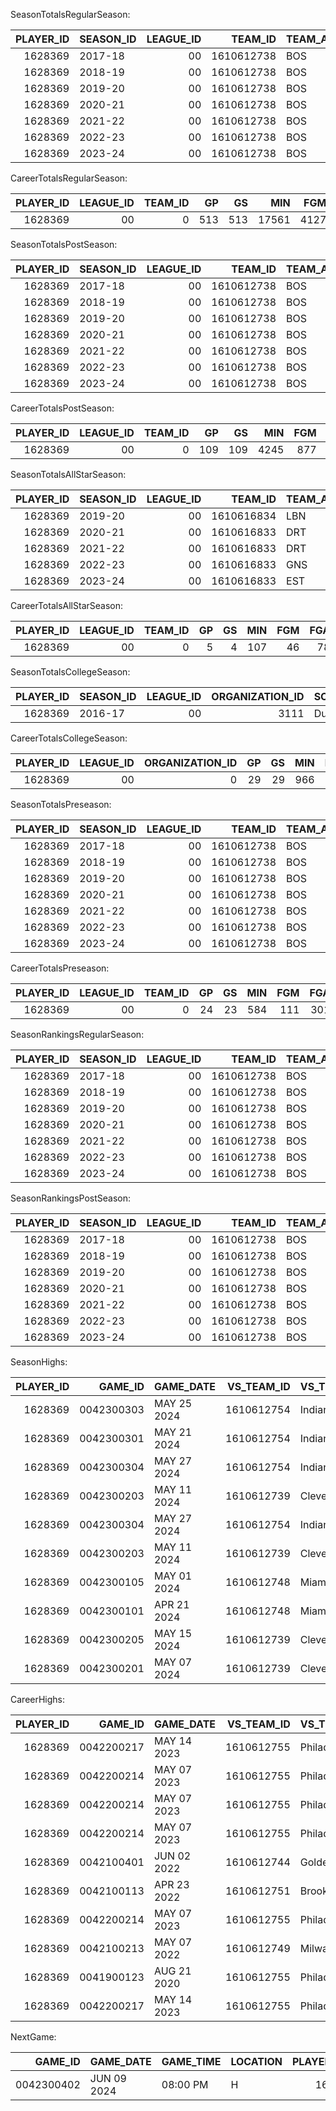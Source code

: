 SeasonTotalsRegularSeason:

|   PLAYER_ID | SEASON_ID   |   LEAGUE_ID |    TEAM_ID | TEAM_ABBREVIATION   |   PLAYER_AGE |   GP |   GS |   MIN |   FGM |   FGA |   FG_PCT |   FG3M |   FG3A |   FG3_PCT |   FTM |   FTA |   FT_PCT |   OREB |   DREB |   REB |   AST |   STL |   BLK |   TOV |   PF |   PTS |
|------------:|:------------|------------:|-----------:|:--------------------|-------------:|-----:|-----:|------:|------:|------:|---------:|-------:|-------:|----------:|------:|------:|---------:|-------:|-------:|------:|------:|------:|------:|------:|-----:|------:|
|     1628369 | 2017-18     |          00 | 1610612738 | BOS                 |           20 |   80 |   80 |  2443 |   397 |   835 |    0.475 |    105 |    242 |     0.434 |   213 |   258 |    0.826 |     50 |    352 |   402 |   128 |    83 |    58 |   114 |  170 |  1112 |
|     1628369 | 2018-19     |          00 | 1610612738 | BOS                 |           21 |   79 |   79 |  2455 |   466 |  1036 |    0.45  |    116 |    311 |     0.373 |   195 |   228 |    0.855 |     70 |    407 |   477 |   168 |    84 |    57 |   122 |  168 |  1243 |
|     1628369 | 2019-20     |          00 | 1610612738 | BOS                 |           22 |   66 |   66 |  2265 |   552 |  1226 |    0.45  |    189 |    469 |     0.403 |   254 |   313 |    0.812 |     64 |    396 |   460 |   200 |    93 |    57 |   155 |  136 |  1547 |
|     1628369 | 2020-21     |          00 | 1610612738 | BOS                 |           23 |   64 |   64 |  2290 |   605 |  1318 |    0.459 |    187 |    485 |     0.386 |   295 |   340 |    0.868 |     50 |    422 |   472 |   276 |    75 |    31 |   171 |  122 |  1692 |
|     1628369 | 2021-22     |          00 | 1610612738 | BOS                 |           24 |   76 |   76 |  2731 |   708 |  1564 |    0.453 |    230 |    651 |     0.353 |   400 |   469 |    0.853 |     85 |    524 |   609 |   334 |    75 |    49 |   217 |  174 |  2046 |
|     1628369 | 2022-23     |          00 | 1610612738 | BOS                 |           25 |   74 |   74 |  2732 |   727 |  1559 |    0.466 |    240 |    686 |     0.35  |   531 |   622 |    0.854 |     78 |    571 |   649 |   342 |    78 |    51 |   213 |  160 |  2225 |
|     1628369 | 2023-24     |          00 | 1610612738 | BOS                 |           26 |   74 |   74 |  2645 |   672 |  1426 |    0.471 |    229 |    609 |     0.376 |   414 |   497 |    0.833 |     67 |    534 |   601 |   364 |    75 |    43 |   188 |  145 |  1987 |

CareerTotalsRegularSeason:

|   PLAYER_ID |   LEAGUE_ID |   TEAM_ID |   GP |   GS |   MIN |   FGM |   FGA |   FG_PCT |   FG3M |   FG3A |   FG3_PCT |   FTM |   FTA |   FT_PCT |   OREB |   DREB |   REB |   AST |   STL |   BLK |   TOV |   PF |   PTS |
|------------:|------------:|----------:|-----:|-----:|------:|------:|------:|---------:|-------:|-------:|----------:|------:|------:|---------:|-------:|-------:|------:|------:|------:|------:|------:|-----:|------:|
|     1628369 |          00 |         0 |  513 |  513 | 17561 |  4127 |  8964 |     0.46 |   1296 |   3453 |     0.375 |  2302 |  2727 |    0.844 |    464 |   3206 |  3670 |  1812 |   563 |   346 |  1180 | 1075 | 11852 |

SeasonTotalsPostSeason:

|   PLAYER_ID | SEASON_ID   |   LEAGUE_ID |    TEAM_ID | TEAM_ABBREVIATION   |   PLAYER_AGE |   GP |   GS |   MIN |   FGM |   FGA |   FG_PCT |   FG3M |   FG3A |   FG3_PCT |   FTM |   FTA |   FT_PCT |   OREB |   DREB |   REB |   AST |   STL |   BLK |   TOV |   PF |   PTS |
|------------:|:------------|------------:|-----------:|:--------------------|-------------:|-----:|-----:|------:|------:|------:|---------:|-------:|-------:|----------:|------:|------:|---------:|-------:|-------:|------:|------:|------:|------:|------:|-----:|------:|
|     1628369 | 2017-18     |          00 | 1610612738 | BOS                 |           20 |   19 |   19 |   683 |   123 |   261 |    0.471 |     23 |     71 |     0.324 |    82 |    97 |    0.845 |     10 |     73 |    83 |    52 |    23 |    10 |    41 |   50 |   351 |
|     1628369 | 2018-19     |          00 | 1610612738 | BOS                 |           21 |    9 |    9 |   295 |    49 |   112 |    0.438 |     10 |     31 |     0.323 |    29 |    39 |    0.744 |      7 |     53 |    60 |    17 |    10 |     7 |    18 |   21 |   137 |
|     1628369 | 2019-20     |          00 | 1610612738 | BOS                 |           22 |   17 |   17 |   690 |   145 |   334 |    0.434 |     47 |    126 |     0.373 |   100 |   123 |    0.813 |     22 |    148 |   170 |    85 |    17 |    20 |    48 |   41 |   437 |
|     1628369 | 2020-21     |          00 | 1610612738 | BOS                 |           23 |    5 |    5 |   185 |    47 |   111 |    0.423 |     14 |     36 |     0.389 |    45 |    49 |    0.918 |      3 |     26 |    29 |    23 |     6 |     8 |    13 |   15 |   153 |
|     1628369 | 2021-22     |          00 | 1610612738 | BOS                 |           24 |   24 |   24 |   983 |   201 |   472 |    0.426 |     77 |    196 |     0.393 |   136 |   170 |    0.8   |     24 |    137 |   161 |   148 |    29 |    21 |   100 |   72 |   615 |
|     1628369 | 2022-23     |          00 | 1610612738 | BOS                 |           25 |   20 |   20 |   799 |   185 |   404 |    0.458 |     53 |    164 |     0.323 |   120 |   137 |    0.876 |     26 |    184 |   210 |   105 |    21 |    21 |    56 |   44 |   543 |
|     1628369 | 2023-24     |          00 | 1610612738 | BOS                 |           26 |   15 |   15 |   609 |   127 |   290 |    0.438 |     32 |    107 |     0.299 |    94 |   112 |    0.839 |     15 |    141 |   156 |    88 |    15 |    11 |    40 |   44 |   380 |

CareerTotalsPostSeason:

|   PLAYER_ID |   LEAGUE_ID |   TEAM_ID |   GP |   GS |   MIN |   FGM |   FGA |   FG_PCT |   FG3M |   FG3A |   FG3_PCT |   FTM |   FTA |   FT_PCT |   OREB |   DREB |   REB |   AST |   STL |   BLK |   TOV |   PF |   PTS |
|------------:|------------:|----------:|-----:|-----:|------:|------:|------:|---------:|-------:|-------:|----------:|------:|------:|---------:|-------:|-------:|------:|------:|------:|------:|------:|-----:|------:|
|     1628369 |          00 |         0 |  109 |  109 |  4245 |   877 |  1984 |    0.442 |    256 |    731 |      0.35 |   606 |   727 |    0.834 |    107 |    762 |   869 |   518 |   121 |    98 |   316 |  287 |  2616 |

SeasonTotalsAllStarSeason:

|   PLAYER_ID | SEASON_ID   |   LEAGUE_ID |    TEAM_ID | TEAM_ABBREVIATION   |   PLAYER_AGE |   GP |   GS |   MIN |   FGM |   FGA |   FG_PCT |   FG3M |   FG3A |   FG3_PCT |   FTM |   FTA |   FT_PCT |   OREB |   DREB |   REB |   AST |   STL |   BLK |   TOV |   PF |   PTS |
|------------:|:------------|------------:|-----------:|:--------------------|-------------:|-----:|-----:|------:|------:|------:|---------:|-------:|-------:|----------:|------:|------:|---------:|-------:|-------:|------:|------:|------:|------:|------:|-----:|------:|
|     1628369 | 2019-20     |          00 | 1610616834 | LBN                 |           22 |    1 |    0 |    14 |     3 |     8 |    0.375 |      0 |      4 |     0     |     0 |     0 |      0   |      0 |      1 |     1 |     3 |     3 |     0 |     0 |    0 |     6 |
|     1628369 | 2020-21     |          00 | 1610616833 | DRT                 |           23 |    1 |    1 |    17 |     9 |    16 |    0.563 |      3 |      9 |     0.333 |     0 |     0 |      0   |      1 |      3 |     4 |     7 |     4 |     0 |     0 |    3 |    21 |
|     1628369 | 2021-22     |          00 | 1610616833 | DRT                 |           24 |    1 |    1 |    20 |     4 |    10 |    0.4   |      0 |      4 |     0     |     0 |     0 |      0   |      2 |      2 |     4 |     5 |     1 |     0 |     0 |    0 |     8 |
|     1628369 | 2022-23     |          00 | 1610616833 | GNS                 |           25 |    1 |    1 |    35 |    22 |    31 |    0.71  |     10 |     18 |     0.556 |     1 |     2 |      0.5 |      1 |      9 |    10 |     6 |     1 |     1 |     4 |    0 |    55 |
|     1628369 | 2023-24     |          00 | 1610616833 | EST                 |           26 |    1 |    1 |    22 |     8 |    13 |    0.615 |      4 |      9 |     0.444 |     0 |     0 |      0   |      1 |      2 |     3 |     3 |     1 |     1 |     1 |    0 |    20 |

CareerTotalsAllStarSeason:

|   PLAYER_ID |   LEAGUE_ID |   TEAM_ID |   GP |   GS |   MIN |   FGM |   FGA |   FG_PCT |   FG3M |   FG3A |   FG3_PCT |   FTM |   FTA |   FT_PCT |   OREB |   DREB |   REB |   AST |   STL |   BLK |   TOV |   PF |   PTS |
|------------:|------------:|----------:|-----:|-----:|------:|------:|------:|---------:|-------:|-------:|----------:|------:|------:|---------:|-------:|-------:|------:|------:|------:|------:|------:|-----:|------:|
|     1628369 |          00 |         0 |    5 |    4 |   107 |    46 |    78 |     0.59 |     17 |     44 |     0.386 |     1 |     2 |      0.5 |      5 |     17 |    22 |    24 |    10 |     2 |     5 |    3 |   110 |

SeasonTotalsCollegeSeason:

|   PLAYER_ID | SEASON_ID   |   LEAGUE_ID |   ORGANIZATION_ID | SCHOOL_NAME   |   PLAYER_AGE |   GP |   GS |   MIN |   FGM |   FGA |   FG_PCT |   FG3M |   FG3A |   FG3_PCT |   FTM |   FTA |   FT_PCT |   OREB |   DREB |   REB |   AST |   STL |   BLK |   TOV |   PF |   PTS |
|------------:|:------------|------------:|------------------:|:--------------|-------------:|-----:|-----:|------:|------:|------:|---------:|-------:|-------:|----------:|------:|------:|---------:|-------:|-------:|------:|------:|------:|------:|------:|-----:|------:|
|     1628369 | 2016-17     |          00 |              3111 | Duke          |           19 |   29 |   29 |   966 |   165 |   365 |    0.452 |     40 |    117 |     0.342 |   118 |   139 |    0.849 |     39 |    174 |   213 |    62 |    39 |    33 |    76 |   86 |   488 |

CareerTotalsCollegeSeason:

|   PLAYER_ID |   LEAGUE_ID |   ORGANIZATION_ID |   GP |   GS |   MIN |   FGM |   FGA |   FG_PCT |   FG3M |   FG3A |   FG3_PCT |   FTM |   FTA |   FT_PCT |   OREB |   DREB |   REB |   AST |   STL |   BLK |   TOV |   PF |   PTS |
|------------:|------------:|------------------:|-----:|-----:|------:|------:|------:|---------:|-------:|-------:|----------:|------:|------:|---------:|-------:|-------:|------:|------:|------:|------:|------:|-----:|------:|
|     1628369 |          00 |                 0 |   29 |   29 |   966 |   165 |   365 |    0.452 |     40 |    117 |     0.342 |   118 |   139 |    0.849 |     39 |    174 |   213 |    62 |    39 |    33 |    76 |   86 |   488 |

SeasonTotalsPreseason:

|   PLAYER_ID | SEASON_ID   |   LEAGUE_ID |    TEAM_ID | TEAM_ABBREVIATION   |   PLAYER_AGE |   GP |   GS |   MIN |   FGM |   FGA |   FG_PCT |   FG3M |   FG3A |   FG3_PCT |   FTM |   FTA |   FT_PCT |   OREB |   DREB |   REB |   AST |   STL |   BLK |   TOV |   PF |   PTS |
|------------:|:------------|------------:|-----------:|:--------------------|-------------:|-----:|-----:|------:|------:|------:|---------:|-------:|-------:|----------:|------:|------:|---------:|-------:|-------:|------:|------:|------:|------:|------:|-----:|------:|
|     1628369 | 2017-18     |          00 | 1610612738 | BOS                 |           20 |    4 |    3 |   100 |    13 |    35 |    0.371 |      4 |     12 |     0.333 |     3 |     5 |    0.6   |      1 |     16 |    17 |     8 |     4 |     2 |     5 |    7 |    33 |
|     1628369 | 2018-19     |          00 | 1610612738 | BOS                 |           21 |    4 |    4 |    79 |    14 |    42 |    0.333 |      3 |      9 |     0.333 |     7 |     8 |    0.875 |      1 |     14 |    15 |     2 |     3 |     1 |     3 |    8 |    38 |
|     1628369 | 2019-20     |          00 | 1610612738 | BOS                 |           22 |    5 |    5 |   110 |    23 |    62 |    0.371 |      7 |     22 |     0.318 |     5 |    11 |    0.455 |      3 |     28 |    31 |     7 |     9 |     2 |    11 |    1 |    58 |
|     1628369 | 2020-21     |          00 | 1610612738 | BOS                 |           23 |    2 |    2 |    49 |     9 |    30 |    0.3   |      2 |     13 |     0.154 |     9 |    13 |    0.692 |      0 |     12 |    12 |     5 |     2 |     2 |     5 |    3 |    29 |
|     1628369 | 2021-22     |          00 | 1610612738 | BOS                 |           24 |    3 |    3 |    85 |    20 |    50 |    0.4   |      6 |     22 |     0.273 |    15 |    18 |    0.833 |      3 |     23 |    26 |    10 |     5 |     0 |    14 |    7 |    61 |
|     1628369 | 2022-23     |          00 | 1610612738 | BOS                 |           25 |    3 |    3 |    81 |    16 |    42 |    0.381 |      5 |     25 |     0.2   |    18 |    19 |    0.947 |      2 |     23 |    25 |    13 |     2 |     0 |     9 |    6 |    55 |
|     1628369 | 2023-24     |          00 | 1610612738 | BOS                 |           26 |    3 |    3 |    80 |    16 |    40 |    0.4   |      6 |     17 |     0.353 |    14 |    16 |    0.875 |      3 |     21 |    24 |    16 |     7 |     1 |     5 |    6 |    52 |

CareerTotalsPreseason:

|   PLAYER_ID |   LEAGUE_ID |   TEAM_ID |   GP |   GS |   MIN |   FGM |   FGA |   FG_PCT |   FG3M |   FG3A |   FG3_PCT |   FTM |   FTA |   FT_PCT |   OREB |   DREB |   REB |   AST |   STL |   BLK |   TOV |   PF |   PTS |
|------------:|------------:|----------:|-----:|-----:|------:|------:|------:|---------:|-------:|-------:|----------:|------:|------:|---------:|-------:|-------:|------:|------:|------:|------:|------:|-----:|------:|
|     1628369 |          00 |         0 |   24 |   23 |   584 |   111 |   301 |    0.369 |     33 |    120 |     0.275 |    71 |    90 |    0.789 |     13 |    137 |   150 |    61 |    32 |     8 |    52 |   38 |   326 |

SeasonRankingsRegularSeason:

|   PLAYER_ID | SEASON_ID   |   LEAGUE_ID |    TEAM_ID | TEAM_ABBREVIATION   | PLAYER_AGE   | GP   | GS   |   RANK_MIN |   RANK_FGM |   RANK_FGA |   RANK_FG_PCT |   RANK_FG3M |   RANK_FG3A |   RANK_FG3_PCT |   RANK_FTM |   RANK_FTA |   RANK_FT_PCT |   RANK_OREB |   RANK_DREB |   RANK_REB |   RANK_AST |   RANK_STL |   RANK_BLK |   RANK_TOV |   RANK_PTS |   RANK_EFF |
|------------:|:------------|------------:|-----------:|:--------------------|:-------------|:-----|:-----|-----------:|-----------:|-----------:|--------------:|------------:|------------:|---------------:|-----------:|-----------:|--------------:|------------:|------------:|-----------:|-----------:|-----------:|-----------:|-----------:|-----------:|-----------:|
|     1628369 | 2017-18     |          00 | 1610612738 | BOS                 | NR           | NR   | NR   |         40 |         66 |         67 |            48 |         100 |         121 |              8 |         41 |         47 |            40 |         167 |          57 |         77 |        157 |         47 |         52 |         96 |         55 |         60 |
|     1628369 | 2018-19     |          00 | 1610612738 | BOS                 | NR           | NR   | NR   |         37 |         54 |         47 |            74 |          82 |          89 |             50 |         54 |         69 |            26 |         113 |          40 |         49 |        122 |         46 |         49 |         77 |         53 |         59 |
|     1628369 | 2019-20     |          00 | 1610612738 | BOS                 | NR           | NR   | NR   |         15 |         14 |         12 |            73 |          10 |          17 |             22 |         25 |         27 |            58 |         109 |          21 |         29 |         78 |         16 |         38 |         35 |         13 |         21 |
|     1628369 | 2020-21     |          00 | 1610612738 | BOS                 | NR           | NR   | NR   |         12 |          9 |          7 |            75 |          11 |          10 |             83 |         16 |         21 |            27 |         141 |          16 |         27 |         46 |         34 |        113 |         20 |          9 |         14 |
|     1628369 | 2021-22     |          00 | 1610612738 | BOS                 | NR           | NR   | NR   |          4 |          4 |          1 |            64 |           9 |           4 |            102 |          6 |          7 |            33 |          82 |          13 |         22 |         35 |         49 |         60 |         12 |          4 |          6 |
|     1628369 | 2022-23     |          00 | 1610612738 | BOS                 | NR           | NR   | NR   |          7 |          2 |          1 |            73 |           6 |           2 |            111 |          4 |          6 |            36 |          97 |           8 |         22 |         39 |         46 |         51 |         12 |          1 |          5 |
|     1628369 | 2023-24     |          00 | 1610612738 | BOS                 | NR           | NR   | NR   |         16 |         12 |          9 |            77 |           8 |           7 |             80 |          9 |          9 |            50 |         127 |          14 |         24 |         38 |         47 |         88 |         21 |          8 |          9 |

SeasonRankingsPostSeason:

|   PLAYER_ID | SEASON_ID   |   LEAGUE_ID |    TEAM_ID | TEAM_ABBREVIATION   | PLAYER_AGE   | GP   | GS   |   RANK_MIN |   RANK_FGM |   RANK_FGA |   RANK_FG_PCT |   RANK_FG3M |   RANK_FG3A |   RANK_FG3_PCT |   RANK_FTM |   RANK_FTA |   RANK_FT_PCT |   RANK_OREB |   RANK_DREB |   RANK_REB |   RANK_AST |   RANK_STL |   RANK_BLK |   RANK_TOV |   RANK_PTS |   RANK_EFF |
|------------:|:------------|------------:|-----------:|:--------------------|:-------------|:-----|:-----|-----------:|-----------:|-----------:|--------------:|------------:|------------:|---------------:|-----------:|-----------:|--------------:|------------:|------------:|-----------:|-----------:|-----------:|-----------:|-----------:|-----------:|-----------:|
|     1628369 | 2017-18     |          00 | 1610612738 | BOS                 | NR           | NR   | NR   |          7 |          7 |          9 |            28 |          22 |          21 |             52 |          4 |          4 |            17 |          46 |          20 |         25 |         15 |          8 |         21 |          7 |          6 |         12 |
|     1628369 | 2018-19     |          00 | 1610612738 | BOS                 | NR           | NR   | NR   |         48 |         40 |         39 |            45 |          61 |          61 |             60 |         29 |         29 |            54 |          74 |          32 |         41 |         65 |         36 |         33 |         36 |         40 |         47 |
|     1628369 | 2019-20     |          00 | 1610612738 | BOS                 | NR           | NR   | NR   |          7 |          5 |          5 |            39 |           5 |           5 |             48 |          4 |          4 |            35 |          19 |           5 |          5 |          8 |         19 |          3 |          6 |          6 |          7 |
|     1628369 | 2020-21     |          00 | 1610612738 | BOS                 | NR           | NR   | NR   |         76 |         49 |         42 |            53 |          51 |          57 |             36 |         15 |         20 |             7 |         114 |          66 |         77 |         45 |         58 |         28 |         46 |         38 |         48 |
|     1628369 | 2021-22     |          00 | 1610612738 | BOS                 | NR           | NR   | NR   |          1 |          2 |          1 |            49 |           2 |           3 |             28 |          1 |          1 |            35 |          18 |           3 |          6 |          1 |          2 |          6 |          1 |          1 |          1 |
|     1628369 | 2022-23     |          00 | 1610612738 | BOS                 | NR           | NR   | NR   |          3 |          4 |          4 |            42 |           3 |           1 |             68 |          2 |          3 |            15 |          14 |           3 |          4 |          4 |          8 |          5 |          4 |          3 |          2 |
|     1628369 | 2023-24     |          00 | 1610612738 | BOS                 | NR           | NR   | NR   |          5 |          8 |          5 |            48 |          10 |           7 |             72 |          2 |          3 |            24 |          34 |           2 |          3 |          8 |         13 |         18 |          4 |          5 |          4 |

SeasonHighs:

|   PLAYER_ID |    GAME_ID | GAME_DATE   |   VS_TEAM_ID | VS_TEAM_CITY   | VS_TEAM_NAME   | VS_TEAM_ABBREVIATION   | STAT   |   STAT_VALUE |   STAT_ORDER | DATE_EST            |
|------------:|-----------:|:------------|-------------:|:---------------|:---------------|:-----------------------|:-------|-------------:|-------------:|:--------------------|
|     1628369 | 0042300303 | MAY 25 2024 |   1610612754 | Indiana        | Pacers         | IND                    | PTS    |           36 |            1 | 2024-05-25T00:00:00 |
|     1628369 | 0042300301 | MAY 21 2024 |   1610612754 | Indiana        | Pacers         | IND                    | PTS    |           36 |            1 | 2024-05-21T00:00:00 |
|     1628369 | 0042300304 | MAY 27 2024 |   1610612754 | Indiana        | Pacers         | IND                    | REB    |           13 |            2 | 2024-05-27T00:00:00 |
|     1628369 | 0042300203 | MAY 11 2024 |   1610612739 | Cleveland      | Cavaliers      | CLE                    | REB    |           13 |            2 | 2024-05-11T00:00:00 |
|     1628369 | 0042300304 | MAY 27 2024 |   1610612754 | Indiana        | Pacers         | IND                    | OREB   |            3 |            3 | 2024-05-27T00:00:00 |
|     1628369 | 0042300203 | MAY 11 2024 |   1610612739 | Cleveland      | Cavaliers      | CLE                    | DREB   |           12 |            4 | 2024-05-11T00:00:00 |
|     1628369 | 0042300105 | MAY 01 2024 |   1610612748 | Miami          | Heat           | MIA                    | DREB   |           12 |            4 | 2024-05-01T00:00:00 |
|     1628369 | 0042300101 | APR 21 2024 |   1610612748 | Miami          | Heat           | MIA                    | AST    |           10 |            5 | 2024-04-21T00:00:00 |
|     1628369 | 0042300205 | MAY 15 2024 |   1610612739 | Cleveland      | Cavaliers      | CLE                    | STL    |            4 |            6 | 2024-05-15T00:00:00 |
|     1628369 | 0042300201 | MAY 07 2024 |   1610612739 | Cleveland      | Cavaliers      | CLE                    | BLK    |            3 |            7 | 2024-05-07T00:00:00 |

CareerHighs:

|   PLAYER_ID |    GAME_ID | GAME_DATE   |   VS_TEAM_ID | VS_TEAM_CITY   | VS_TEAM_NAME   | VS_TEAM_ABBREVIATION   | STAT   |   STAT_VALUE |   STAT_ORDER | DATE_EST            |
|------------:|-----------:|:------------|-------------:|:---------------|:---------------|:-----------------------|:-------|-------------:|-------------:|:--------------------|
|     1628369 | 0042200217 | MAY 14 2023 |   1610612755 | Philadelphia   | 76ers          | PHI                    | PTS    |           51 |            1 | 2023-05-14T00:00:00 |
|     1628369 | 0042200214 | MAY 07 2023 |   1610612755 | Philadelphia   | 76ers          | PHI                    | REB    |           18 |            2 | 2023-05-07T00:00:00 |
|     1628369 | 0042200214 | MAY 07 2023 |   1610612755 | Philadelphia   | 76ers          | PHI                    | OREB   |            4 |            3 | 2023-05-07T00:00:00 |
|     1628369 | 0042200214 | MAY 07 2023 |   1610612755 | Philadelphia   | 76ers          | PHI                    | DREB   |           14 |            4 | 2023-05-07T00:00:00 |
|     1628369 | 0042100401 | JUN 02 2022 |   1610612744 | Golden State   | Warriors       | GSW                    | AST    |           13 |            5 | 2022-06-02T00:00:00 |
|     1628369 | 0042100113 | APR 23 2022 |   1610612751 | Brooklyn       | Nets           | BKN                    | STL    |            6 |            6 | 2022-04-23T00:00:00 |
|     1628369 | 0042200214 | MAY 07 2023 |   1610612755 | Philadelphia   | 76ers          | PHI                    | BLK    |            4 |            7 | 2023-05-07T00:00:00 |
|     1628369 | 0042100213 | MAY 07 2022 |   1610612749 | Milwaukee      | Bucks          | MIL                    | BLK    |            4 |            7 | 2022-05-07T00:00:00 |
|     1628369 | 0041900123 | AUG 21 2020 |   1610612755 | Philadelphia   | 76ers          | PHI                    | BLK    |            4 |            7 | 2020-08-21T00:00:00 |
|     1628369 | 0042200217 | MAY 14 2023 |   1610612755 | Philadelphia   | 76ers          | PHI                    | FGM    |           17 |            8 | 2023-05-14T00:00:00 |

NextGame:

|    GAME_ID | GAME_DATE   | GAME_TIME   | LOCATION   |   PLAYER_TEAM_ID | PLAYER_TEAM_CITY   | PLAYER_TEAM_NICKNAME   | PLAYER_TEAM_ABBREVIATION   |   VS_TEAM_ID | VS_TEAM_CITY   | VS_TEAM_NICKNAME   | VS_TEAM_ABBREVIATION   |
|-----------:|:------------|:------------|:-----------|-----------------:|:-------------------|:-----------------------|:---------------------------|-------------:|:---------------|:-------------------|:-----------------------|
| 0042300402 | JUN 09 2024 | 08:00 PM    | H          |       1610612738 | Boston             | Celtics                | BOS                        |   1610612742 | Dallas         | Mavericks          | DAL                    |